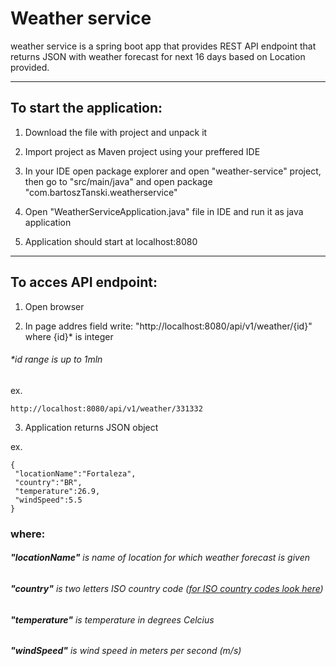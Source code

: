 # **Weather service**
weather service
is a spring boot app that provides REST API endpoint that returns JSON with weather forecast for next 16 days based on Location provided.
***
## To start the application:
1. Download the file with project and unpack it

2. Import project as Maven project using your preffered IDE

3. In your IDE open package explorer and open "weather-service" project,
then go to "src/main/java" and open package "com.bartoszTanski.weatherservice"

4. Open "WeatherServiceApplication.java" file in IDE and run it as java application

5. Application should start at localhost:8080
***
## To acces API endpoint:

1. Open browser

2. In page addres field write: "http://localhost:8080/api/v1/weather/{id}" where {id}* is integer 
######   *id range is up to 1mln

ex.
```
http://localhost:8080/api/v1/weather/331332
```		

3. Application returns JSON object 

ex.
``` 
{
 "locationName":"Fortaleza",
 "country":"BR",
 "temperature":26.9,
 "windSpeed":5.5
}
```
### where:
###### **"locationName"** is name of location for which weather forecast is given
###### **"country"** is two letters ISO country code      (_[for ISO country codes look here](https://countrycode.org "countrycode.org")_)
###### **"temperature"** is temperature in degrees Celcius
###### **"windSpeed"** is wind speed in meters per second (m/s)
